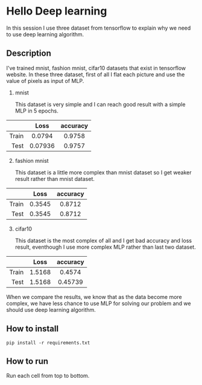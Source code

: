 # Hello Deep learning

In this session I use three dataset from tensorflow to explain why we need to use deep learning algorithm. 

## Description

I've trained mnist, fashion mnist, cifar10 datasets that exist in tensorflow website. In these three dataset, first of all I flat each picture and
use the value of pixels as input of MLP.

1. mnist

   This dataset is very simple and I can reach good result with a simple MLP in 5 epochs.

|           |       Loss     |        accuracy     |
|---------: | :----------------: |:----------------: |
|    Train            |       0.0794            |        0.9758           |
|    Test            |        0.07936           |        0.9757           |   

2. fashion mnist

   This dataset is a little more complex than mnist dataset so I get weaker result rather than mnist dataset.

|           |       Loss     |        accuracy     |
|---------: | :----------------: |:----------------: |
|    Train            |       0.3545            |        0.8712           |
|    Test            |        0.3545           |       0.8712           |   

3. cifar10

   This dataset is the most complex of all and I get bad accuracy and loss result, eventhough I use more complex MLP rather than last two dataset.

|           |       Loss     |        accuracy     |
|---------: | :----------------: |:----------------: |
|    Train            |       1.5168            |        0.4574           |
|    Test            |        1.5168           |        0.45739           |   

 
When we compare the results, we know that as the data become more complex, we have less chance to use MLP for solving our problem and we should use deep learning algorithm.   

## How to install

```
pip install -r requirements.txt
```

##  How to run

Run each cell from top to bottom.

